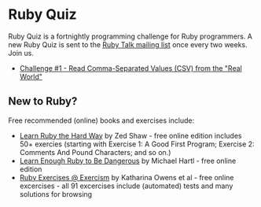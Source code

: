 # Ruby Quiz

Ruby Quiz is a  fortnightly programming challenge for Ruby programmers. A new Ruby Quiz is sent to the [Ruby Talk mailing list](https://rubytalk.org/) once every two weeks. Join us.


- [Challenge #1 - Read Comma-Separated Values (CSV) from the "Real World"](001)





## New to Ruby?

Free recommended (online) books and exercises include:

- [Learn Ruby the Hard Way](https://learnrubythehardway.org/book/)  by Zed Shaw - free online edition includes 50+ exercies (starting with Exercise 1: A Good First Program; Exercise 2: Comments And Pound Characters; and so on.)
- [Learn Enough Ruby to Be Dangerous](https://www.learnenough.com/ruby-tutorial)  by Michael Hartl - free online edition
- [Ruby Exercises @ Exercism](https://exercism.io/tracks/ruby)  by Katharina Owens et al - free online excercises - all 91 excercises include (automated) tests and many solutions for browsing 

